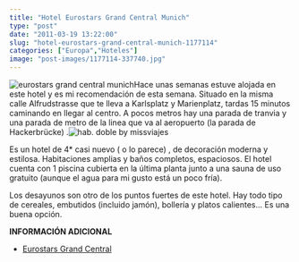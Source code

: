 ```yaml
---
title: "Hotel Eurostars Grand Central Munich"
type: "post"
date: "2011-03-19 13:22:00"
slug: "hotel-eurostars-grand-central-munich-1177114"
categories: ["Europa","Hoteles"]
image: "post-images/1177114-337740.jpg"
---
```


![eurostars grand central munich](post-images/1177114-337740.jpg "eurostars grand central munich")Hace unas semanas estuve alojada en este hotel y es mi recomendación de esta semana. Situado en la misma calle Alfrudstrasse que te lleva a Karlsplatz y Marienplatz, tardas 15 minutos caminando en llegar al centro. A pocos metros hay una parada de tranvia y una parada de metro de la linea que va al aeropuerto (la parada de Hackerbrücke) .![hab. doble by missviajes](post-images/1177114-337843.jpg "hab. doble by missviajes")

Es un hotel de 4\* casi nuevo ( o lo parece) , de decoración moderna y estilosa. Habitaciones amplias y baños completos, espaciosos. El hotel cuenta con 1 piscina cubierta en la última planta junto a una sauna de uso gratuito (aunque el agua para mi gusto está un poco fría).

Los desayunos son otro de los puntos fuertes de este hotel. Hay todo tipo de cereales, embutidos (incluido jamón), bollería y platos calientes... Es una buena opción.

**INFORMACIÓN ADICIONAL**

- [Eurostars Grand Central](http://www.eurostarsgrandcentral.com/ES/hotel.html)